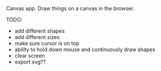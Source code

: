 Canvas app. Draw things on a canvas in the browser.

TODO:

- add different shapes
- add different sizes
- make sure cursor is on top
- ability to hold down mouse and continuously draw shapes
- clear screen
- export svg??
